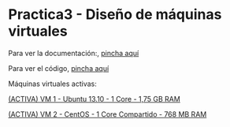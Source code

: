 Practica3 - Diseño de máquinas virtuales
==============

Para ver la documentación:, [pincha aquí](https://github.com/oskyar/Practica3-VirtualMachine/blob/master/documentacion/documentacion.md)

Para ver el código, [pincha aquí](https://github.com/oskyar/Practica3-VirtualMachine)

Máquinas virtuales activas:

[(ACTIVA) VM 1 - Ubuntu 13.10 - 1 Core - 1,75 GB RAM](http://app-conf2.cloudapp.net)

[(ACTIVA) VM 2 - CentOS - 1 Core Compartido - 768 MB RAM](http://app-conf3.cloudapp.net)